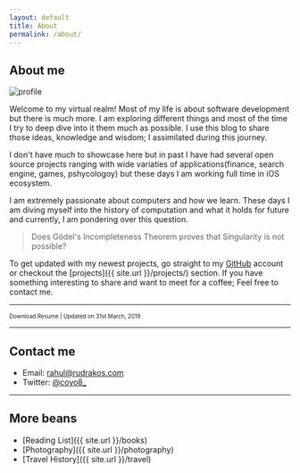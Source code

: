 ```yaml
---
layout: default
title: About
permalink: /about/
---
```


## About me

<img class="profile-picture" src="{{ site.url }}/assets/images/profile.jpg" alt="profile">


Welcome to my virtual realm! Most of my life is about software development but there is much more. I am exploring different things and most of the time I try to deep dive into it them much as possible. I use this blog to share those ideas, knowledge and wisdom; I assimilated during this journey.

I don't have much to showcase here but in past I have had several open source projects ranging with wide variaties of applications(finance, search engine, games, pshycologoy) but these days I am working full time in iOS ecosystem.

I am extremely passionate about computers and how we learn. These days I am diving myself into the history of computation and what it holds for future and currently, I am pondering over this question.

> Does Gödel's Incompleteness Theorem proves that Singularity is not possible?

To get updated with my newest projects, go straight to my [GitHub][github] account or checkout the [projects]({{ site.url }}/projects/) section. If you have something interesting to share and want to meet for a coffee; Feel free to contact me.

---
<div class="social-icon"><a id="pdf-ic" href="{{ site.url }}/assets/pdf/resume.pdf" target="_blank">
    <i class="far fa-file-pdf fa-lg social-icon"></i>
  </a>
  <span><font size="1">Download Resume | Updated on 31st March, 2019 </font></span>
</div>

---

## Contact me

* Email: [rahul@rudrakos.com](mailto:rahul@rudrakos.com)
* Twitter: [@coyo8_][twitter]

---

## More beans
* [Reading List]({{ site.url }}/books)
* [Photography]({{ site.url }}/photography)
* [Travel History]({{ site.url }}/travel)


[github]: <https://github.com/{{ site.trivium.social.github }}>
[medium]: <https://medium.com/@{{ site.trivium.social.medium }}>
[udacity]: <https://udacity.com>
[fsnd]: <https://www.udacity.com/course/full-stack-web-developer-nanodegree--nd004>
[PSF]: <https://www.python.org/psf>
[rudra]: <https://en.wikipedia.org/wiki/Rudra>
[cmu]: <https://www.hcii.cmu.edu/>
[disney]: <http://www.disneyinteractive.com/>
[grab]: <https://www.grab.com/sg/>
[twitter]: <https://twitter.com/{{ site.trivium.social.twitter }}>
